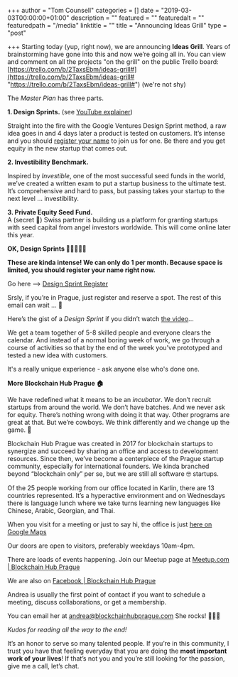 +++
author = "Tom Counsell"
categories = []
date = "2019-03-03T00:00:00+01:00"
description = ""
featured = ""
featuredalt = ""
featuredpath = "/media"
linktitle = ""
title = "Announcing Ideas Grill"
type = "post"

+++
Starting today (yup, right now), we are announcing **Ideas Grill**. Years of brainstorming have gone into this and now we’re going all in. You can view and comment on all the projects "on the grill" on the public Trello board: [https://trello.com/b/2TaxsEbm/ideas-grill#](https://trello.com/b/2TaxsEbm/ideas-grill# "https://trello.com/b/2TaxsEbm/ideas-grill#") (we're not shy)

The _Master Plan_ has three parts.

**1. Design Sprints.** (see [YouTube explainer](https://youtu.be/K2vSQPh6MCE))

Straight into the fire with the Google Ventures Design Sprint method, a raw idea goes in and 4 days later a product is tested on customers. It’s intense and you should [register your name](https://airtable.com/shrl8KSKpXPa04Wy0) to join us for one. Be there and you get equity in the new startup that comes out.

**2. Investibility Benchmark.**

Inspired by _Investible_, one of the most successful seed funds in the world, we’ve created a written exam to put a startup business to the ultimate test. It’s comprehensive and hard to pass, but passing takes your startup to the next level … investibility.

**3. Private Equity Seed Fund.**  
A (secret 🤫) Swiss partner is building us a platform for granting startups with seed capital from angel investors worldwide. This will come online later this year.

**OK, Design Sprints 🏃‍♂️🏃‍♂️💨**

**These are kinda intense! We can only do 1 per month. Because space is limited, you should register your name right now.**

Go here —> [Design Sprint Register](https://airtable.com/shrl8KSKpXPa04Wy0)

Srsly, if you’re in Prague, just register and reserve a spot. The rest of this email can wait … 🤔

Here’s the gist of a _Design Sprint_ if you didn’t watch [the video](https://youtu.be/K2vSQPh6MCE_)...

We get a team together of 5-8 skilled people and everyone clears the calendar. And instead of a normal boring week of work, we go through a course of activities so that by the end of the week you’ve prototyped and tested a new idea with customers.

It's a really unique experience - ask anyone else who's done one.

**More Blockchain Hub Prague 🏠**

We have redefined what it means to be an _incubator_. We don’t recruit startups from around the world. We don’t have batches. And we never ask for equity. There’s nothing wrong with doing it that way. Other programs are great at that. But we’re cowboys. We think differently and we change up the game. 🤠

Blockchain Hub Prague was created in 2017 for blockchain startups to synergize and succeed by sharing an office and access to development resources. Since then, we’ve become a centerpiece of the Prague startup community, especially for international founders. We kinda branched beyond “blockchain only” per se, but we are still all software 🤓 startups.

Of the 25 people working from our office located in Karlin, there are 13 countries represented. It’s a hyperactive environment and on Wednesdays there is language lunch where we take turns learning new languages like Chinese, Arabic, Georgian, and Thai.

When you visit for a meeting or just to say hi, the office is just [here on Google Maps](https://goo.gl/maps/oCFvTAR4F982)

Our doors are open to visitors, preferably weekdays 10am-4pm.

There are loads of events happening. Join our Meetup page at [Meetup.com | Blockchain Hub Prague](http://meetup.com/blockchainhubprague/)

We are also on [Facebook | Blockchain Hub Prague](https://www.facebook.com/BlockchainHubPrague/)

Andrea is usually the first point of contact if you want to schedule a meeting, discuss collaborations, or get a membership.

You can email her at [andrea@blockchainhubprague.com](mailto:andrea@blockchainhubprague.com) She rocks! 🤘🏽🎸

_Kudos for reading all the way to the end!_

It’s an honor to serve so many talented people. If you’re in this community, I trust you have that feeling everyday that you are doing the **most important work of your lives**! If that’s not you and you’re still looking for the passion, give me a call, let’s chat.